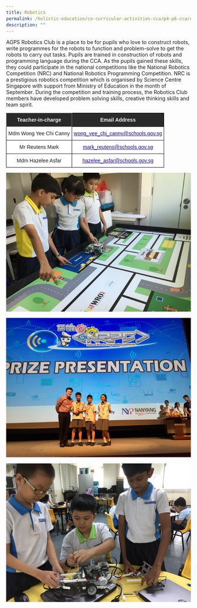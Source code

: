 ```yaml
---
title: Robotics
permalink: /holistic-education/co-curricular-activities-cca/p4-p6-cca/cognitive/robotics
description: ""
---
```

AGPS Robotics Club is a place to be for pupils who love to construct robots, write programmes for the robots to function and problem-solve to get the robots to carry out tasks. Pupils are trained in construction of robots and programming language during the CCA. As the pupils gained these skills, they could participate in the national competitions like the National Robotics Competition (NRC) and National Robotics Programming Competition. NRC is a prestigious robotics competition which is organised by Science Centre Singapore with support from Ministry of Education in the month of September. During the competition and training process, the Robotics Club members have developed problem solving skills, creative thinking skills and team spirit.

<style type="text/css">
.tg  {border-collapse:collapse;border-spacing:0;}
.tg td{border-color:black;border-style:solid;border-width:1px;font-family:Arial, sans-serif;font-size:14px;
  overflow:hidden;padding:10px 5px;word-break:normal;}
.tg th{border-color:black;border-style:solid;border-width:1px;font-family:Arial, sans-serif;font-size:14px;
  font-weight:normal;overflow:hidden;padding:10px 5px;word-break:normal;}
.tg .tg-2705{background-color:#2A2A2A;color:#EEE;font-weight:bold;text-align:center;vertical-align:middle}
.tg .tg-8zvm{background-color:#2A2A2A;border-color:inherit;color:#EEE;font-weight:bold;text-align:center;vertical-align:middle}
.tg .tg-f4yw{background-color:#FFF;text-align:center;vertical-align:middle}
.tg .tg-0pyt{background-color:#FFF;color:#21088A;font-weight:bold;text-align:center;text-decoration:underline;vertical-align:top}
</style>
<table class="tg">
<thead>
  <tr>
    <th class="tg-8zvm"><span style="color:#EEE;background-color:#2A2A2A">Teacher-in-charge</span></th>
    <th class="tg-2705"><span style="color:#EEE;background-color:#2A2A2A">Email Address</span></th>
  </tr>
</thead>
<tbody>
  <tr>
    <td class="tg-f4yw">Mdm Wong Yee Chi Canny</td>
    <td class="tg-0pyt"><a href="mailto:wong_yee_chi_canny@schools.gov.sg"><span style="font-weight:500;text-decoration:underline;color:#21088A">wong_yee_chi_canny@schools.gov.sg</span></a></td>
  </tr>
  <tr>
    <td class="tg-f4yw">Mr Reutens Mark</td>
    <td class="tg-0pyt"><a href="mailto:mark_reutens@schools.gov.sg"><span style="font-weight:500;text-decoration:underline;color:#21088A">mark_reutens@schools.gov.sg</span></a></td>
  </tr>
  <tr>
    <td class="tg-f4yw">Mdm Hazelee Asfar<br></td>
    <td class="tg-0pyt"><a href="mailto:hazelee_asfar@schools.gov.sg"><span style="font-weight:500;text-decoration:underline;color:#21088A">hazelee_asfar@schools.gov.sg</span></a></td>
  </tr>
</tbody>
</table>

![Robotics](/images/Robotics%201.png)

![Robotics](/images/Robotics%202.png)

![Robotics](/images/Robotics%203.png)